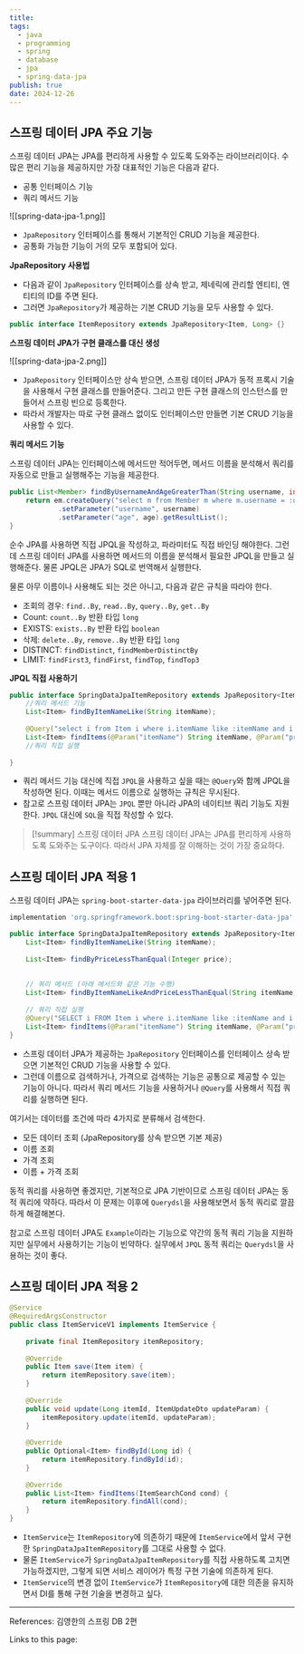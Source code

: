 ```yaml
---
title: 
tags:
  - java
  - programming
  - spring
  - database
  - jpa
  - spring-data-jpa
publish: true
date: 2024-12-26
---
```

## 스프링 데이터 JPA 주요 기능
스프링 데이터 JPA는 JPA를 편리하게 사용할 수 있도록 도와주는 라이브러리이다. 수많은 편리 기능을 제공하지만 가장 대표적인 기능은 다음과 같다.
- 공통 인터페이스 기능
- 쿼리 메서드 기능

![[spring-data-jpa-1.png]]

- `JpaRepository` 인터페이스를 통해서 기본적인 CRUD 기능을 제공한다.
- 공통화 가능한 기능이 거의 모두 포함되어 있다.

**JpaRepository 사용법**

- 다음과 같이 `JpaRepository` 인터페이스를 상속 받고, 제네릭에 관리할 엔티티, 엔티티의 ID를 주면 된다.
- 그러면 `JpaRepository`가 제공하는 기본 CRUD 기능을 모두 사용할 수 있다.

```java
public interface ItemRepository extends JpaRepository<Item, Long> {}
```


**스프링 데이터 JPA가 구현 클래스를 대신 생성**

![[spring-data-jpa-2.png]]

- `JpaRepository` 인터페이스만 상속 받으면, 스프링 데이터 JPA가 동적 프록시 기술을 사용해서 구현 클래스를 만들어준다. 그리고 만든 구현 클래스의 인스턴스를 만들어서 스프링 빈으로 등록한다.
- 따라서 개발자는 따로 구현 클래스 없이도 인터페이스만 만들면 기본 CRUD 기능을 사용할 수 있다.


**쿼리 메서드 기능**

스프링 데이터 JPA는 인터페이스에 메서드만 적어두면, 메서드 이름을 분석해서 쿼리를 자동으로 만들고 실행해주는 기능을 제공한다.

```java title="순수 JPA 리포지토리"
public List<Member> findByUsernameAndAgeGreaterThan(String username, int age) {
	return em.createQuery("select m from Member m where m.username = :username and m.age > :age")
			.setParameter("username", username)
			.setParameter("age", age).getResultList();
}
```

순수 JPA를 사용하면 직접 JPQL을 작성하고, 파라미터도 직접 바인딩 해야한다. 그런데 스프링 데이터 JPA를 사용하면 메서드의 이름을 분석해서 필요한 JPQL을 만들고 실행해준다. 물론 JPQL은 JPA가 SQL로 번역해서 실행한다.

물론 아무 이름이나 사용해도 되는 것은 아니고, 다음과 같은 규칙을 따라야 한다.

- 조회의 경우: `find..By`, `read..By`, `query..By`, `get..By`
- Count: `count..By` 반환 타입 `long`
- EXISTS: `exists..By` 반환 타입 `boolean`
- 삭제: `delete..By`, `remove..By` 반환 타입 `long`
- DISTINCT: `findDistinct`, `findMemberDistinctBy`
- LIMIT: `findFirst3`, `findFirst`, `findTop`, `findTop3`

**JPQL 직접 사용하기**

```java
public interface SpringDataJpaItemRepository extends JpaRepository<Item, Long> {
	//쿼리 메서드 기능
	List<Item> findByItemNameLike(String itemName);
	
	@Query("select i from Item i where i.itemName like :itemName and i.price <= : price")
	List<Item> findItems(@Param("itemName") String itemName, @Param("price") Integer price);
	//쿼리 직접 실행
	
}
```

- 쿼리 메서드 기능 대신에 직접 `JPQL`을 사용하고 싶을 때는 `@Query`와 함께 JPQL을 작성하면 된다. 이때는 메서드 이름으로 실행하는 규칙은 무시된다.
- 참고로 스프링 데이터 JPA는 `JPQL` 뿐만 아니라 JPA의 네이티브 쿼리 기능도 지원한다. `JPQL` 대신에 `SQL`을 직접 작성할 수 있다.

> [!summary] 스프링 데이터 JPA
> 스프링 데이터 JPA는 JPA를 편리하게 사용하도록 도와주는 도구이다. 따라서 JPA 자체를 잘 이해하는 것이 가장 중요하다.

## 스프링 데이터 JPA 적용 1
스프링 데이터 JPA는 `spring-boot-starter-data-jpa` 라이브러리를 넣어주면 된다.

```gradle title="build.gradle"
implementation 'org.springframework.boot:spring-boot-starter-data-jpa'
```


```java
public interface SpringDataJpaItemRepository extends JpaRepository<Item, Long> {  
    List<Item> findByItemNameLike(String itemName);  
  
    List<Item> findByPriceLessThanEqual(Integer price);  
  
  
    // 쿼리 메서드 (아래 메서드와 같은 기능 수행)  
    List<Item> findByItemNameLikeAndPriceLessThanEqual(String itemName, Integer price);  
  
    // 쿼리 직접 실행  
    @Query("SELECT i FROM Item i where i.itemName like :itemName and i.price <= :price")  
    List<Item> findItems(@Param("itemName") String itemName, @Param("price") Integer price);  
}
```
- 스프링 데이터 JPA가 제공하는 `JpaRepository` 인터페이스를 인터페이스 상속 받으면 기본적인 CRUD 기능을 사용할 수 있다.
- 그런데 이름으로 검색하거나, 가격으로 검색하는 기능은 공통으로 제공할 수 있는 기능이 아니다. 따라서 쿼리 메서드 기능을 사용하거나 `@Query`를 사용해서 직접 쿼리를 실행하면 된다.

여기서는 데이터를 조건에 따라 4가지로 분류해서 검색한다.
- 모든 데이터 조회 (JpaRepository를 상속 받으면 기본 제공)
- 이름 조회
- 가격 조회
- 이름 + 가격 조회

동적 쿼리를 사용하면 좋겠지만, 기본적으로 JPA 기반이므로 스프링 데이터 JPA는 동적 쿼리에 약하다. 따라서 이 문제는 이후에 `Querydsl`을 사용해보면서 동적 쿼리로 깔끔하게 해결해본다.

참고로 스프링 데이터 JPA도 `Example`이라는 기능으로 약간의 동적 쿼리 기능을 지원하지만 실무에서 사용하기는 기능이 빈약하다. 실무에서 `JPQL` 동적 쿼리는 `Querydsl`을 사용하는 것이 좋다.

## 스프링 데이터 JPA 적용 2

```java title="ItemServiceV1.java"
@Service
@RequiredArgsConstructor  
public class ItemServiceV1 implements ItemService {  
  
    private final ItemRepository itemRepository;  
  
    @Override  
    public Item save(Item item) {  
        return itemRepository.save(item);  
    }  
  
    @Override  
    public void update(Long itemId, ItemUpdateDto updateParam) {  
        itemRepository.update(itemId, updateParam);  
    }  
  
    @Override  
    public Optional<Item> findById(Long id) {  
        return itemRepository.findById(id);  
    }  
  
    @Override  
    public List<Item> findItems(ItemSearchCond cond) {  
        return itemRepository.findAll(cond);  
    }  
}
```
- `ItemService`는 `ItemRepository`에 의존하기 때문에 `ItemService`에서 앞서 구현한 `SpringDataJpaItemRepository`를 그대로 사용할 수 없다.
- 물론 `ItemService`가 `SpringDataJpaItemRepository`를 직접 사용하도록 고치면 가능하겠지만, 그렇게 되면 서비스 레이어가 특정 구현 기술에 의존하게 된다.
- `ItemService`의 변경 없이 `ItemService`가 `ItemRepository`에 대한 의존을 유지하면서 DI를 통해 구현 기술을 변경하고 싶다.


---
References: 김영한의 스프링 DB 2편

Links to this page: 